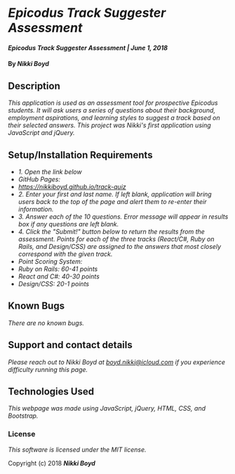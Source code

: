 # _Epicodus Track Suggester Assessment_

#### _Epicodus Track Suggester Assessment | June 1, 2018_

#### By _**Nikki Boyd**_

## Description

_This application is used as an assessment tool for prospective Epicodus students. It will ask users a series of questions about their background, employment aspirations, and learning styles to suggest a track based on their selected answers. This project was Nikki's first application using JavaScript and jQuery._

## Setup/Installation Requirements

* _1. Open the link below_
* _GitHub Pages:_
* _https://nikkiboyd.github.io/track-quiz_
* _2. Enter your first and last name. If left blank, application will bring users back to the top of the page and alert them to re-enter their information._
* _3. Answer each of the 10 questions. Error message will appear in results box if any questions are left blank._
* _4. Click the "Submit!" button below to return the results from the assessment. Points for each of the three tracks (React/C#, Ruby on Rails, and Design/CSS) are assigned to the answers that most closely correspond with the given track._
* _Point Scoring System:_
* _Ruby on Rails: 60-41 points_
* _React and C#: 40-30 points_
* _Design/CSS: 20-1 points_

## Known Bugs

_There are no known bugs._

## Support and contact details

_Please reach out to Nikki Boyd at boyd.nikki@icloud.com if you experience difficulty running this page._

## Technologies Used

_This webpage was made using JavaScript, jQuery, HTML, CSS, and Bootstrap._

### License

*This software is licensed under the MIT license.*

Copyright (c) 2018 **_Nikki Boyd_**
